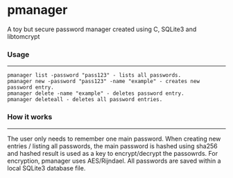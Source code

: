# pmanager
A toy but secure password manager created using C, SQLite3 and libtomcrypt

### Usage
----------
```
pmanager list -password "pass123" - lists all passwords.
pmanager new -password "pass123" -name "example" - creates new password entry.
pmanager delete -name "example" - deletes password entry.
pmanager deleteall - deletes all password entries.
```

### How it works
----------
The user only needs to remember one main password. When creating new entries / listing all passwords, the main password is hashed using sha256 and hashed result is used as a key to encrypt/decrypt the passowrds. For encryption, pmanager uses AES/Rijndael. All passwords are saved within a local SQLite3 database file.
